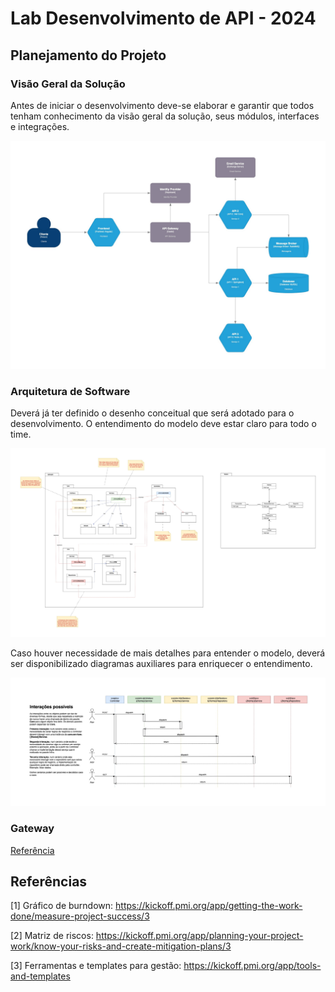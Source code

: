 # Lab Desenvolvimento de API - 2024

## Planejamento do Projeto

### Visão Geral da Solução

Antes de iniciar o desenvolvimento deve-se elaborar e garantir que todos tenham conhecimento da visão geral da solução, seus módulos, interfaces e integrações.

![Visão Geral](docs/c4-model.jpg)

### Arquitetura de Software

Deverá já ter definido o desenho conceitual que será adotado para o desenvolvimento. O entendimento do modelo deve estar claro para todo o time.

![Modelo](docs/arquitetura-software.jpg)

Caso houver necessidade de mais detalhes para entender o modelo, deverá ser disponibilizado diagramas auxiliares para enriquecer o entendimento.

![Diagrama de Interação](docs/diagrama-interacao.jpg)

### Gateway

[Referência](https://learn.microsoft.com/pt-br/dotnet/architecture/microservices/multi-container-microservice-net-applications/implement-api-gateways-with-ocelot)

<!-- ## Planejamento e Controle do Ciclo de Desenvolvimento

Cada ciclo de desenvolvimento deverá ser planejado e acordado com todos as datas de término e devem ser definido milestones para que incrementos funcionais sejam entregues afim de dar subsídio para que tarefas dependentes possam ser programadas com antecedência.

### Planejamento do desenvolvedor

- Premissas
    - Deverá já ter definida a arquitetura do software no início do projeto
    - Deverá ter a definição de pronto para qualidade de código ANTES de iniciar o desenvolvimento
    - Desenho macro da solução já deverá ser fornecido e estar claro para todo o time
    - A arquitetura deve permitir a entrega do projeto em incrementos funcionais para que os milestones sejam alcançados

- O dev precisa minimamente se planejar antes de escrever código. Caso a história não disponibilize, deverá ser criado pelo menos:
    - **Diagrama de caso de uso**: ajuda no entendimento das regras e as interações com atores (aplicativos, arquétipos, api externas, etc)
    - **Diagrama de classes**: deverá complementar o digrama de classes já fornecido no início do projeto
    - Se a regra se mostrar complexa, lance mão da criação de **diagramas de interação** ou de **diagrama de sequência**. Esse dará respaldo para refinar a história junto ao product owner ou analista responsável pela definição das regras de negócio
    - Essa análise guiará o planejamento de esforço/prazo para implementação

- Entregável
    - Após análise o desenvolvedor deverá definir pelo menos **3 milestones** para o desenvolvimento da história:
        - Projeto rodando com a(s) controller(s) anotada(s) para gerar o Swagger
        - Repositories definidas e script para criação/alteração do banco de dados
        - Finalização da história e realização de teste integrado para liberar como concluída
    
    - Os milestones ajudarão planejar o início de atividades dependentes dessa história junto ao time ou times externos
    - O planejamento deverá ser entregue ao gerente do projeto ou scrum master para que esse possa acompanhar e integrar ao planejamento do projeto todo
    - Se a ferramenta de board/kanban não tiver essa funcionalidade, não houver acesso ao MS Project e não quiser fazer planilha, há alternativa online: https://www.onlinegantt.com
    - Para que seja possível o acompanhamento, deve-se diariamente reportar um percentual de progresso. Utilize a daily para reportar ou atualize o card na ferramenta de board/kanban (Jira, Trello, etc)

![Planejamento do dev](docs/planejamento-dev.jpg)

### Controle da gestão/liderança

### 1 - Acompanhamento do progresso

- Um gráfico de burndown pode ser gerado à partir do progresso reportado pelo time
    - Se a ferramenta utilizada para controlar o board/kanban não disponibilizar essa funcionalidade, pode ser usar templates como o disponibilizado pelo PMI [1]

![Gráfico de burndown](docs/burndown-chart.png)

### 2 - Acompanhamento dos riscos

- No início de cada ciclo de desenvolvimento deve-se tentar mapear riscos e acompanha-los para que não afetem o atingimento da meta do ciclo
    - Se a ferramenta utilizada para controlar o board/kanban não disponibilizar essa funcionalidade, pode ser usar templates como o disponibilizado pelo PMI [2]

![Gestão de riscos](docs/gestao-riscos.jpg)


## Auxílio na Estimativa

### Controller
> Atividades necessárias para definir um contrato para entrada e saída de dados dos endpoints da controller, implementação das DTO e ViewModels para atender os contratos e construção da lógica necessária para expor o endpoint funcionando retornando uma instância do objeto de retorno apenas para atender o caso de uso, portanto atender o teste unitário, desses endpoints.

### Models
> Atividades necessárias para desenvolvimento do código necessário para definir as classes que representam o modelo do contexto de negócio que a aplicação deve atender.

### Service
> Atividades necessárias para implementar as regras de negócios para atender os casos de uso definidos para a história, fazer a chamada da service pela controller e atender o teste de unidade dessa história.

### Repositories e Services Interfaces
> Atividades necessárias para persistência dos dados no banco de dados e implementação dos repositórios exigidos pela service.

### Implementação da infra
> Atividades necessárias para atender o desenvolvimento dos serviços externos à aplicação que são exigidos para atender os casos de uso da service. -->

## Referências
[1] Gráfico de burndown: https://kickoff.pmi.org/app/getting-the-work-done/measure-project-success/3

[2] Matriz de riscos: https://kickoff.pmi.org/app/planning-your-project-work/know-your-risks-and-create-mitigation-plans/3

[3] Ferramentas e templates para gestão: https://kickoff.pmi.org/app/tools-and-templates